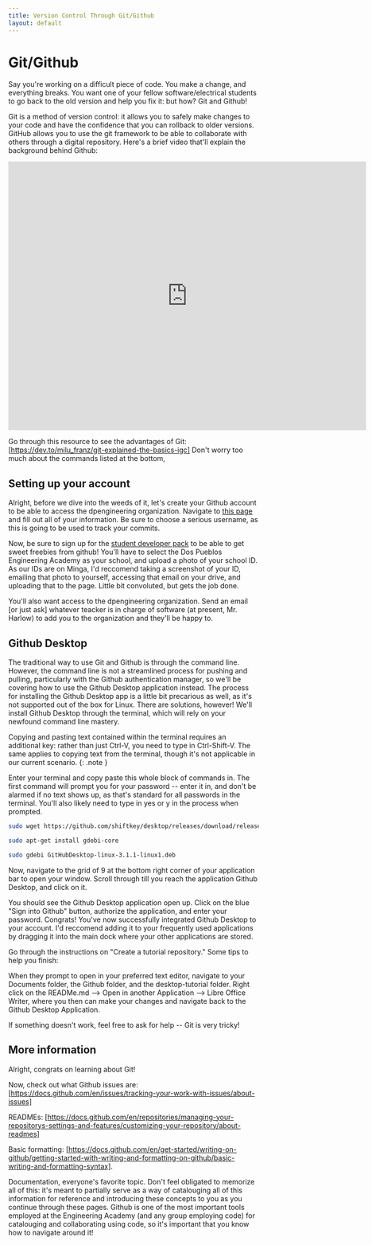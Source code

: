 ```yaml
---
title: Version Control Through Git/Github
layout: default
---
```


# Git/Github 
Say you're working on a difficult piece of code. You make a change, and everything breaks. You want one of your fellow software/electrical students to go back to the old version and help you fix it: but how? Git and Github!

Git is a method of version control: it allows you to safely make changes to your code and have the confidence that you can rollback to older versions. GitHub allows you to use the git framework to be able to collaborate with others through a digital repository. Here's a brief video that'll explain the background behind Github: 

<iframe width="720" height="540" src="https://www.youtube.com/embed/w3jLJU7DT5E" frameborder="0"> </iframe>

Go through this resource to see the advantages of Git: [https://dev.to/milu_franz/git-explained-the-basics-igc] Don't worry too much about the commands listed at the bottom,

## Setting up your account
Alright, before we dive into the weeds of it, let's create your Github account to be able to access the dpengineering organization. Navigate to [this page] and fill out all of your information. Be sure to choose a serious username, as this is going to be used to track your commits. 

Now, be sure to sign up for the [student developer pack] to be able to get sweet freebies from github! You'll have to select the Dos Pueblos Engineering Academy as your school, and upload a photo of your school ID. As our IDs are on Minga, I'd reccomend taking a screenshot of your ID, emailing that photo to yourself, accessing that email on your drive, and uploading that to the page. Little bit convoluted, but gets the job done.

You'll also want access to the dpengineering organization. Send an email [or just ask] whatever teacker is in charge of software (at present, Mr. Harlow) to add you to the organization and they'll be happy to. 

## Github Desktop 
The traditional way to use Git and Github is through the command line. However, the command line is not a streamlined process for pushing and pulling, particularly with the Github authentication manager, so we'll be covering how to use the Github Desktop application instead. The process for installing the Github Desktop app is a little bit precarious as well, as it's not supported out of the box for Linux. There are solutions, however! We'll install Github Desktop through the terminal, which will rely on your newfound command line mastery. 

Copying and pasting text contained within the terminal requires an additional key: rather than just Ctrl-V, you need to type in Ctrl-Shift-V. The same applies to copying text from the terminal, though it's not applicable in our current scenario.
{: .note }

Enter your terminal and copy paste this whole block of commands in. The first command will prompt you for your password -- enter it in, and don't be alarmed if no text shows up, as that's standard for all passwords in the terminal. You'll also likely need to type in yes or y in the process when prompted. 

```bash
sudo wget https://github.com/shiftkey/desktop/releases/download/release-3.1.1-linux1/GitHubDesktop-linux-3.1.1-linux1.deb

sudo apt-get install gdebi-core 

sudo gdebi GitHubDesktop-linux-3.1.1-linux1.deb
```

Now, navigate to the grid of 9 at the bottom right corner of your application bar to open your window. Scroll through till you reach the application Github Desktop, and click on it. 

You should see the Github Desktop application open up. Click on the blue "Sign into Github" button, authorize the application, and enter your password. Congrats! You've now successfully integrated Github Desktop to your account. I'd reccomend adding it to your frequently used applications by dragging it into the main dock where your other applications are stored. 

Go through the instructions on "Create a tutorial repository." Some tips to help you finish:

When they prompt to open in your preferred text editor, navigate to your Documents folder, the Github folder, and the desktop-tutorial folder. Right click on the READMe.md --> Open in another Application --> Libre Office Writer, where you then can make your changes and navigate back to the Github Desktop Application.

If something doesn't work, feel free to ask for help -- Git is very tricky! 

## More information
Alright, congrats on learning about Git! 

Now, check out what Github issues are: [https://docs.github.com/en/issues/tracking-your-work-with-issues/about-issues]

READMEs: [https://docs.github.com/en/repositories/managing-your-repositorys-settings-and-features/customizing-your-repository/about-readmes]

Basic formatting: [https://docs.github.com/en/get-started/writing-on-github/getting-started-with-writing-and-formatting-on-github/basic-writing-and-formatting-syntax]. 

Documentation, everyone's favorite topic. Don't feel obligated to memorize all of this: it's meant to partially serve as a way of catalouging all of this information for reference and introducing these concepts to you as you continue through these pages.
Github is one of the most important tools employed at the Engineering Academy (and any group employing code) for catalouging and collaborating using code, so it's important that you know how to navigate around it! 


[this page]: https://github.com/join?source=header-home
[student developer pack]: https://education.github.com/pack
[https://docs.github.com/en/issues/tracking-your-work-with-issues/about-issues]: https://docs.github.com/en/issues/tracking-your-work-with-issues/about-issues
[https://docs.github.com/en/repositories/managing-your-repositorys-settings-and-features/customizing-your-repository/about-readmes]: https://docs.github.com/en/repositories/managing-your-repositorys-settings-and-features/customizing-your-repository/about-readmes
[https://docs.github.com/en/get-started/writing-on-github/getting-started-with-writing-and-formatting-on-github/basic-writing-and-formatting-syntax]: https://docs.github.com/en/get-started/writing-on-github/getting-started-with-writing-and-formatting-on-github/basic-writing-and-formatting-syntax. 
[https://dev.to/milu_franz/git-explained-the-basics-igc]: https://dev.to/milu_franz/git-explained-the-basics-igc












